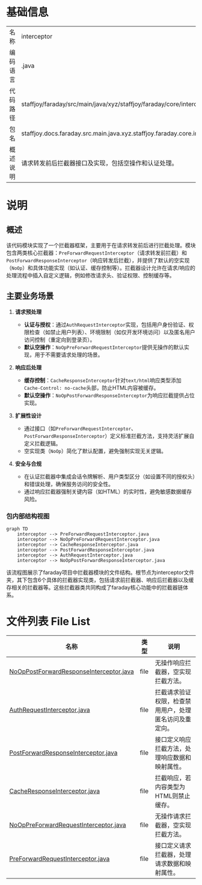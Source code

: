 # 基础信息

|      |      |
|------|------|
| 名称 | interceptor |
| 编码语言 | .java |
| 代码路径 | staffjoy/faraday/src/main/java/xyz/staffjoy/faraday/core/interceptor |
| 包名 | staffjoy.docs.faraday.src.main.java.xyz.staffjoy.faraday.core.interceptor |
| 概述说明 | 请求转发前后拦截器接口及实现，包括空操作和认证处理。 |

# 说明

## 概述  
该代码模块实现了一个拦截器框架，主要用于在请求转发前后进行拦截处理。模块包含两类核心拦截器：`PreForwardRequestInterceptor`（请求转发前拦截）和`PostForwardResponseInterceptor`（响应转发后拦截），并提供了默认的空实现（`NoOp`）和具体功能实现（如认证、缓存控制等）。拦截器设计允许在请求/响应的处理流程中插入自定义逻辑，例如修改请求头、验证权限、控制缓存等。

## 主要业务场景  
1. **请求预处理**  
   - **认证与授权**：通过`AuthRequestInterceptor`实现，包括用户身份验证、权限检查（如禁止用户列表）、环境限制（如仅开发环境访问）以及匿名用户访问控制（重定向到登录页）。  
   - **默认空操作**：`NoOpPreForwardRequestInterceptor`提供无操作的默认实现，用于不需要请求处理的场景。  

2. **响应后处理**  
   - **缓存控制**：`CacheResponseInterceptor`针对`text/html`响应类型添加`Cache-Control: no-cache`头部，防止HTML内容被缓存。  
   - **默认空操作**：`NoOpPostForwardResponseInterceptor`为响应拦截提供占位实现。  

3. **扩展性设计**  
   - 通过接口（如`PreForwardRequestInterceptor`、`PostForwardResponseInterceptor`）定义标准拦截方法，支持灵活扩展自定义拦截逻辑。  
   - 空实现类（`NoOp`）简化了默认配置，避免强制实现无关逻辑。  

4. **安全与合规**  
   - 在认证拦截器中集成会话令牌解析、用户类型区分（如设置不同的授权头）和错误处理，确保服务访问的安全性。  
   - 通过响应拦截器强制关键内容（如HTML）的实时性，避免敏感数据缓存风险。


### 包内部结构视图

```mermaid
graph TD
    interceptor --> PreForwardRequestInterceptor.java
    interceptor --> NoOpPreForwardRequestInterceptor.java
    interceptor --> CacheResponseInterceptor.java
    interceptor --> PostForwardResponseInterceptor.java
    interceptor --> AuthRequestInterceptor.java
    interceptor --> NoOpPostForwardResponseInterceptor.java
```

该流程图展示了faraday项目中拦截器模块的文件结构。根节点为interceptor文件夹，其下包含6个具体的拦截器实现类，包括请求前拦截器、响应后拦截器以及缓存相关的拦截器等。这些拦截器类共同构成了faraday核心功能中的拦截器链体系。

# 文件列表 File List

| 名称   | 类型  | 说明 |
|-------|------|-------------|
| [NoOpPostForwardResponseInterceptor.java](NoOpPostForwardResponseInterceptor.md) | file | 无操作响应拦截器，空实现拦截方法。 |
| [AuthRequestInterceptor.java](AuthRequestInterceptor.md) | file | 拦截请求验证权限，检查禁用用户，处理匿名访问及重定向。 |
| [PostForwardResponseInterceptor.java](PostForwardResponseInterceptor.md) | file | 接口定义响应拦截方法，处理响应数据和映射属性。 |
| [CacheResponseInterceptor.java](CacheResponseInterceptor.md) | file | 拦截响应，若内容类型为HTML则禁止缓存。 |
| [NoOpPreForwardRequestInterceptor.java](NoOpPreForwardRequestInterceptor.md) | file | 无操作请求拦截器，空实现拦截方法。 |
| [PreForwardRequestInterceptor.java](PreForwardRequestInterceptor.md) | file | 接口定义请求拦截器，处理请求数据和映射属性。 |


